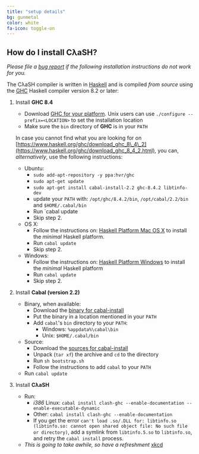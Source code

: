 ```yaml
---
title: "setup details"
bg: gunmetal
color: white
fa-icon: toggle-on
---
```


## How do I install CλaSH?

_Please file a [bug report](https://github.com/clash-lang/clash-lang.github.io/issues) if the following installation instructions do not work for you._

The CλaSH compiler is written in [Haskell](http://haskell.org) and is compiled _from source_ using the [GHC](http://haskell.org/ghc) Haskell compiler version 8.2 or later:

1. Install __GHC 8.4__

    - Download [GHC for your platform](https://www.haskell.org/ghc/download_ghc_8_4_2.html).
      Unix users can use `./configure --prefix=<LOCATION>` to set the installation location
    - Make sure the `bin` directory of __GHC__ is in your `PATH`

    In case you cannot find what you are looking for on [https://www.haskell.org/ghc/download_ghc_8\_4\_2](https://www.haskell.org/ghc/download_ghc_8_4_2.html), you can, _alternatively_, use the following instructions:

    - Ubuntu:
       - `sudo add-apt-repository -y ppa:hvr/ghc`
       - `sudo apt-get update`
       - `sudo apt-get install cabal-install-2.2 ghc-8.4.2 libtinfo-dev`
       - update your `PATH` with: `/opt/ghc/8.4.2/bin`, `/opt/cabal/2.2/bin` and `$HOME/.cabal/bin`
       - Run `cabal update
       - Skip step 2.
    - OS X:
       - Follow the instructions on: [Haskell Platform Mac OS X](https://www.haskell.org/platform/mac.html) to install the _minimal_ Haskell platform.
       - Run `cabal update`
       - Skip step 2.
    - Windows:
       - Follow the instructions on: [Haskell Platform Windows](https://www.haskell.org/platform/windows.html) to install the _minimal_ Haskell platform
       - Run `cabal update`
       - Skip step 2.

2. Install __Cabal (version 2.2)__

    - Binary, when available:
        - Download the [binary for cabal-install](http://www.haskell.org/cabal/download.html)
        - Put the binary in a location mentioned in your `PATH`
        - Add `cabal`'s `bin` directory to your `PATH`:
            - Windows: `%appdata%\cabal\bin`
            - Unix: `$HOME/.cabal/bin`
    - Source:
        - Download the [sources for cabal-install](http://www.haskell.org/cabal/download.html)
        - Unpack (`tar xf`) the archive and `cd` to the directory
        - Run `sh bootstrap.sh`
        - Follow the instructions to add `cabal` to your `PATH`
    - Run `cabal update`

3. Install __CλaSH__
    - Run:
        - _i386_ Linux: `cabal install clash-ghc --enable-documentation --enable-executable-dynamic` 
        - Other: `cabal install clash-ghc --enable-documentation`
        - If you get the error `can't load .so/.DLL for: libtinfo.so (libtinfo.so: cannot open shared object file: No such file or directory)`, add a symlink from `libtinfo.5.so` to `libtinfo.so`, and retry the `cabal install` process.
    - _This is going to take awhile, so have a refreshment_ [xkcd](https://xkcd.com/303/)
